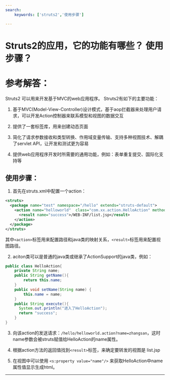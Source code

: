 ```yaml
---
search:
    keywords: ['struts2','使用步骤']

---
```


# Struts2的应用，它的功能有哪些？ 使用步骤？

# 参考解答：

Struts2 可以用来开发基于MVC的web应用程序。 Struts2有如下的主要功能：

 1) 基于MVC(Model-View-Controller)设计模式，基于aop拦截器来处理用户请求，可以开发Action控制器来联系模型和视图的数据交互
  
 2) 提供了一套标签库，用来创建动态页面
 
 3) 简化了请求参数接收和类型转换、作用域变量传输、支持多种视图技术、解耦了servlet API，让开发和测试更为容易
 
 4) 提供web应用程序开发时所需要的通用功能，例如：表单重复提交、国际化支持等
 
 
 ## 使用步骤：
 
1. 首先在struts.xml中配置一个action：
```xml
<struts>
  <package name="test" namespace="/hello" extends="struts-default">
    <action name="helloworld"  class="com.xx.action.HelloAction" method="execute">
      <result name="success">/WEB-INF/list.jsp</result>
    </action>
  </package>
</struts>
```
其中`<action>`标签用来配置路径和java类的映射关系，`<result>`标签用来配置视图路径。

2. aciton类可以是普通的java类或继承了ActionSupport的java类，例如：
```java
public class HelloAction{
    private String name;
    public String getName(){
        return this.name;
    }
    public void setName(String name) {
        this.name = name;
    }
    public String execute(){
      System.out.println("进入了HelloAction");
      return "success";
    }
}
```
3. 向该action的发送请求：`/hello/helloworld.action?name=zhangsan`，这时name参数会被struts赋值给HelloAction的name属性。

4. 根据action方法的返回值找到`<result>`标签，来确定要转发的视图是 list.jsp

5. 在视图中可以使用 `<s:property value="name"/>` 来获取HelloAction中name属性值显示生成html。
---